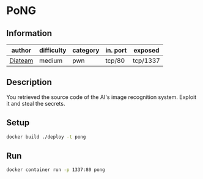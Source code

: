 # PoNG

## Information
| author                              | difficulty | category | in. port | exposed  |
|-------------------------------------|------------|----------|----------|----------|
| [Diateam](https://www.diateam.net/) | medium     | pwn      | tcp/80   | tcp/1337 |

## Description
You retrieved the source code of the AI's image recognition system. Exploit it and steal the secrets.

## Setup
```bash
docker build ./deploy -t pong
```

## Run
```bash
docker container run -p 1337:80 pong
```